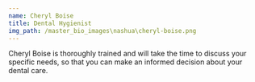 ```yaml
---
name: Cheryl Boise
title: Dental Hygienist
img_path: /master_bio_images\nashua\cheryl-boise.png
---
```

Cheryl Boise is thoroughly trained and will take the time to discuss your specific needs, so that you can make an informed decision about your dental care.
